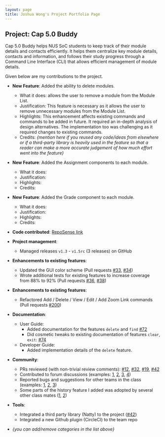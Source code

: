 ```yaml
---
layout: page
title: Joshua Wong's Project Portfolio Page
---
```


## Project: Cap 5.0 Buddy

Cap 5.0 Buddy helps NUS SoC students to keep track of their module details and contacts efficiently. It helps them centralize key module details, contacts and information,  and follows their study progress through a Command Line Interface (CLI) that allows efficient management of module details.

Given below are my contributions to the project.

* **New Feature**: Added the ability to delete modules.
  * What it does: allows the user to remove a module from the Module List.
  * Justification: This feature is necessary as it allows the user to remove unnecessary modules from the Module List.
  * Highlights: This enhancement affects existing commands and commands to be added in future. It required an in-depth analysis of design alternatives. The implementation too was challenging as it required changes to existing commands.
  * Credits: *{mention here if you reused any code/ideas from elsewhere or if a third-party library is heavily used in the feature so that a reader can make a more accurate judgement of how much effort went into the feature}*

* **New Feature**: Added the Assignment components to each module.
  * What it does: 
  * Justification: 
  * Highlights: 
  * Credits: 

* **New Feature**: Added the Grade component to each module.
  * What it does: 
  * Justification: 
  * Highlights: 
  * Credits: 
  
* **Code contributed**: [RepoSense link](https://nus-cs2103-ay2021s1.github.io/tp-dashboard/#breakdown=true&search=&sort=groupTitle&sortWithin=title&since=2020-08-14&timeframe=commit&mergegroup=&groupSelect=groupByRepos&checkedFileTypes=docs~functional-code~test-code~other&tabOpen=true&tabType=zoom&zFR=false&zA=murtubak&zR=AY2021S1-CS2103T-F12-3%2Ftp%5Bmaster%5D&zACS=258.1984652947332&zS=2020-08-14&zFS=&zU=2020-10-14&zMG=false&zFTF=commit&zFGS=groupByRepos)

* **Project management**:
  * Managed releases `v1.3` - `v1.5rc` (3 releases) on GitHub

* **Enhancements to existing features**:
  * Updated the GUI color scheme (Pull requests [\#33](), [\#34]())
  * Wrote additional tests for existing features to increase coverage from 88% to 92% (Pull requests [\#36](), [\#38]())

* **Enhancements to existing features**:
  * Refactored Add / Delete / View / Edit / Add Zoom Link commands (Pull requests [\#200](https://github.com/AY2021S1-CS2103T-F12-3/tp/pull/200))

* **Documentation**:
  * User Guide:
    * Added documentation for the features `delete` and `find` [\#72]()
    * Did cosmetic tweaks to existing documentation of features `clear`, `exit`: [\#74]()
  * Developer Guide:
    * Added implementation details of the `delete` feature.

* **Community**:
  * PRs reviewed (with non-trivial review comments): [\#12](), [\#32](), [\#19](), [\#42]()
  * Contributed to forum discussions (examples: [1](), [2](), [3](), [4]())
  * Reported bugs and suggestions for other teams in the class (examples: [1](), [2](), [3]())
  * Some parts of the history feature I added was adopted by several other class mates ([1](), [2]())

* **Tools**:
  * Integrated a third party library (Natty) to the project ([\#42]())
  * Integrated a new Github plugin (CircleCI) to the team repo

* _{you can add/remove categories in the list above}_
